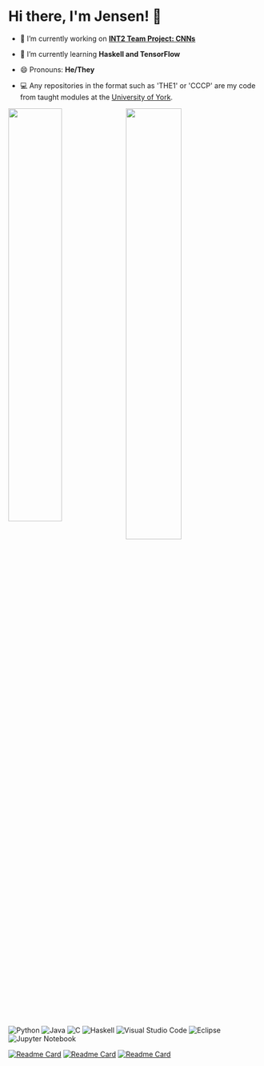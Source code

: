 # Hi there, I'm Jensen! 👋
- 🔭 I’m currently working on **[INT2 Team Project: CNNs](https://github.com/INT2-Group-36/group-assessment)**

- 🌱 I’m currently learning **Haskell and TensorFlow**

- 😄 Pronouns: **He/They**

- 💻 Any repositories in the format such as 'THE1' or 'CCCP' are my code from taught modules at the [University of York](https://www.york.ac.uk/).

<p align="left">
</p>

<img align="left" width="46%" src="https://github-readme-stats.vercel.app/api?username=Jensen6842&count_private=true&theme=radical&show_icons=true" />

<img align="left" width="47%" src="https://github-readme-stats.vercel.app/api/top-langs/?username=Jensen6842&layout=compact&hide=jupyter%20notebook,html" />

![Python](https://img.shields.io/badge/python-3670A0?style=for-the-badge&logo=python&logoColor=ffdd54)
![Java](https://img.shields.io/badge/java-%23ED8B00.svg?style=for-the-badge&logo=java&logoColor=white)
![C](https://img.shields.io/badge/c-%2300599C.svg?style=for-the-badge&logo=c&logoColor=white)
![Haskell](https://img.shields.io/badge/Haskell-5e5086?style=for-the-badge&logo=haskell&logoColor=white)
![Visual Studio Code](https://img.shields.io/badge/Visual%20Studio%20Code-0078d7.svg?style=for-the-badge&logo=visual-studio-code&logoColor=white)
![Eclipse](https://img.shields.io/badge/Eclipse-FE7A16.svg?style=for-the-badge&logo=Eclipse&logoColor=white)
![Jupyter Notebook](https://img.shields.io/badge/jupyter-%23FA0F00.svg?style=for-the-badge&logo=jupyter&logoColor=white)

[![Readme Card](https://github-readme-stats.vercel.app/api/pin/?username=ENG1-Team-29&repo=Assessment-1&show_owner=true)](https://github.com/ENG1-Team-29/Assessment-1)
[![Readme Card](https://github-readme-stats.vercel.app/api/pin/?username=ENG1-Team-29&repo=Assessment-2&show_owner=true)](https://github.com/ENG1-Team-29/Assessment-2)
[![Readme Card](https://github-readme-stats.vercel.app/api/pin/?username=INT2-Group-36&repo=group-assessment&show_owner=true)](https://github.com/INT2-Group-36/group-assessment)
